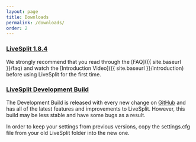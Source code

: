 ```yaml
---
layout: page
title: Downloads
permalink: /downloads/
order: 2
---
```

### [LiveSplit 1.8.4](https://github.com/LiveSplit/LiveSplit/releases/download/1.8.4/LiveSplit_1.8.4.zip)

<div id="download-count"></div>

We strongly recommend that you read through the [FAQ]({{ site.baseurl }}/faq) and watch the [Introduction Video]({{ site.baseurl }}/introduction) before using LiveSplit for the first time.

### [LiveSplit Development Build](https://raw.githubusercontent.com/LiveSplit/LiveSplit.github.io/artifacts/LiveSplitDevBuild.zip)

The Development Build is released with every new change on [GitHub](https://github.com/LiveSplit/LiveSplit) and has all of the latest features and improvements to LiveSplit.
However, this build may be less stable and have some bugs as a result.

In order to keep your settings from previous versions, copy the settings.cfg file from your old LiveSplit folder into the new one.

<script>{% include download-count.js %}</script>
